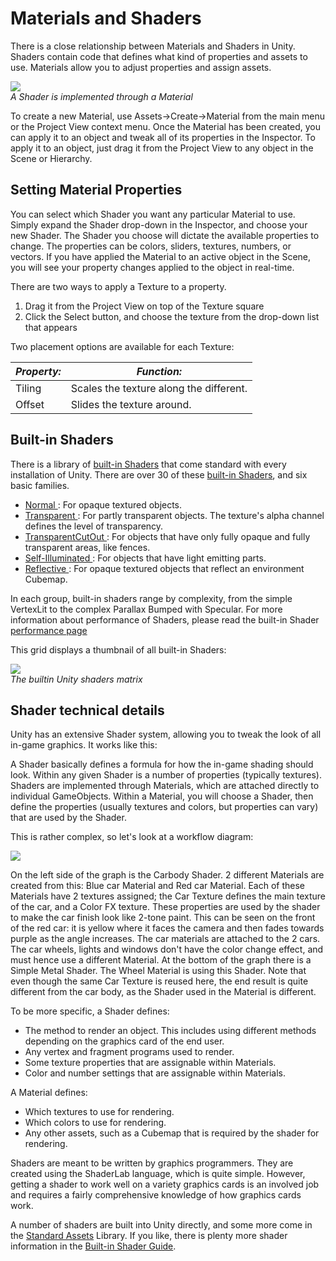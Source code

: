 Materials and Shaders
=====================


There is a close relationship between <span class=keyword>Materials</span> and <span class=keyword>Shaders</span> in Unity.  Shaders contain code that defines what kind of properties and assets to use.  Materials allow you to adjust properties and assign assets.

![](http://docwiki.hq.unity3d.com/uploads/Main/Shader-NormalBumpSpec.png)  
_A Shader is implemented through a Material_

To create a new Material, use <span class=menu>Assets->Create->Material</span> from the main menu or the <span class=keyword>Project View</span> context menu.  Once the Material has been created, you can apply it to an object and tweak all of its properties in the <span class=keyword>Inspector</span>.  To apply it to an object, just drag it from the <span class=keyword>Project View</span> to any object in the <span class=keyword>Scene</span> or <span class=keyword>Hierarchy</span>.

Setting Material Properties
---------------------------


You can select which Shader you want any particular Material to use.  Simply expand the <span class=menu>Shader</span> drop-down in the Inspector, and choose your new Shader.  The Shader you choose will dictate the available properties to change. The properties can be colors, sliders, textures, numbers, or vectors. If you have applied the Material to an active object in the <span class=keyword>Scene</span>, you will see your property changes applied to the object in real-time.

There are two ways to apply a <span class=keyword>Texture</span> to a property.

1. Drag it from the Project View on top of the Texture square
1. Click the <span class=menu>Select</span> button, and choose the texture from the drop-down list that appears

Two placement options are available for each <span class=keyword>Texture</span>:


|**_Property:_** |**_Function:_** |
|--|--|
|<span class=component>Tiling</span>   |Scales the texture along the different.|
|<span class=component>Offset</span>  |Slides the texture around.|



Built-in Shaders
----------------


There is a library of [built-in Shaders](built-inshaderguide.html) that come standard with every installation of Unity.  There are over 30 of these [built-in Shaders](built-inshaderguide.html), and six basic families.

* [Normal ](shader-normalfamily.html): For opaque textured objects.
* [Transparent ](shader-transparentfamily.html): For partly transparent objects. The texture's alpha channel defines the level of transparency.
* [TransparentCutOut ](shader-transparentcutoutfamily.html): For objects that have only fully opaque and fully transparent areas, like fences.
* [Self-Illuminated ](shader-selfillumfamily.html): For objects that have light emitting parts.
* [Reflective ](shader-reflectivefamily.html): For opaque textured objects that reflect an environment <span class=keyword>Cubemap</span>.

In each group, built-in shaders range by complexity, from the simple <span class=component>VertexLit</span> to the complex <span class=component>Parallax Bumped with Specular</span>.  For more information about performance of Shaders, please read the built-in Shader [performance page](shader-performance.html)

This grid displays a thumbnail of all built-in Shaders:

![](http://docwiki.hq.unity3d.com/uploads/Main/BuiltinShaders.png)  
_The builtin Unity shaders matrix_


Shader technical details
------------------------


Unity has an extensive Shader system, allowing you to tweak the look of all in-game graphics. It works like this:

A Shader basically defines a formula for how the in-game shading should look. Within any given Shader is a number of properties (typically textures). Shaders are implemented through <span class=keyword>Materials</span>, which are attached directly to individual <span class=keyword>GameObjects</span>.  Within a Material, you will choose a Shader, then define the properties (usually textures and colors, but properties can vary) that are used by the Shader.

This is rather complex, so let's look at a workflow diagram:

![](http://docwiki.hq.unity3d.com/uploads/Main/material_diagram.png)  

On the left side of the graph is the <span class=keyword>Carbody Shader</span>. 2 different Materials are created from this: <span class=component>Blue car Material</span> and <span class=component>Red car Material</span>. Each of these Materials have 2 textures assigned; the <span class=component>Car Texture</span> defines the main texture of the car, and a <span class=component>Color FX texture</span>. These properties are used by the shader to make the car finish look like 2-tone paint. This can be seen on the front of the red car: it is yellow where it faces the camera and then fades towards purple as the angle increases. The car materials are attached to the 2 cars. The car wheels, lights and windows don't have the color change effect, and must hence use a different Material. At the bottom of the graph there is a <span class=component>Simple Metal Shader</span>. The <span class=component>Wheel Material</span> is using this Shader. Note that even though the same <span class=component>Car Texture</span> is reused here, the end result is quite different from the car body, as the Shader used in the Material is different.

To be more specific, a Shader defines:
* The method to render an object. This includes using different methods depending on the graphics card of the end user.
* Any vertex and fragment programs used to render.
* Some texture properties that are assignable within Materials.
* Color and number settings that are assignable within Materials.

A Material defines:
* Which textures to use for rendering.
* Which colors to use for rendering.
* Any other assets, such as a Cubemap that is required by the shader for rendering.

Shaders are meant to be written by graphics programmers. They are created using the <span class=keyword>ShaderLab</span> language, which is quite simple. However, getting a shader to work well on a variety graphics cards is an involved job and requires a fairly comprehensive knowledge of how graphics cards work.

A number of shaders are built into Unity directly, and some more come in the [Standard Assets](howto-installstandardassets.html) Library.  If you like, there is plenty more shader information in the [Built-in Shader Guide](built-inshaderguide.html).
